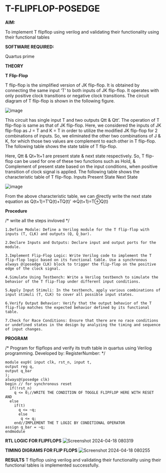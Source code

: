 # T-FLIPFLOP-POSEDGE

**AIM:**

To implement  T flipflop using verilog and validating their functionality using their functional tables

**SOFTWARE REQUIRED:**

Quartus prime

**THEORY**

**T Flip-Flop**

T flip-flop is the simplified version of JK flip-flop. It is obtained by connecting the same input ‘T’ to both inputs of JK flip-flop. It operates with only positive clock transitions or negative clock transitions. The circuit diagram of T flip-flop is shown in the following figure.

![image](https://github.com/naavaneetha/T-FLIPFLOP-POSEDGE/assets/154305477/458a68fe-2d08-4a9d-ac4f-7ae0480ce0bd)

 
This circuit has single input T and two outputs Qtt & Qtt’. The operation of T flip-flop is same as that of JK flip-flop. Here, we considered the inputs of JK flip-flop as J = T and K = T in order to utilize the modified JK flip-flop for 2 combinations of inputs. So, we eliminated the other two combinations of J & K, for which those two values are complement to each other in T flip-flop. The following table shows the state table of T flip-flop.

Here, Qtt & Qt+1t+1 are present state & next state respectively. So, T flip-flop can be used for one of these two functions such as Hold, & Complement of present state based on the input conditions, when positive transition of clock signal is applied. The following table shows the characteristic table of T flip-flop. Inputs Present State Next State

![image](https://github.com/naavaneetha/T-FLIPFLOP-POSEDGE/assets/154305477/cdd7fb32-539f-4b66-bb8d-f305a153c886)

 
From the above characteristic table, we can directly write the next state equation as Q(t+1)=T′Q(t)+TQ(t)′ ⇒Q(t+1)=T⊕Q(t)

**Procedure**

/* write all the steps invloved */
```
1.Define Module: Define a Verilog module for the T flip-flop with inputs (T, CLK) and outputs (Q, Q_bar).

2.Declare Inputs and Outputs: Declare input and output ports for the module.

3.Implement Flip-Flop Logic: Write Verilog code to implement the T flip-flop logic based on its functional table. Use a synchronous always @(posedge CLK) block to trigger the flip-flop on the positive edge of the clock signal.

4.Simulate Using Testbench: Write a Verilog testbench to simulate the behavior of the T flip-flop under different input conditions.

5.Apply Input Stimuli: In the testbench, apply various combinations of input stimuli (T, CLK) to cover all possible input states.

6.Verify Output Behavior: Verify that the output behavior of the T flip-flop matches the expected behavior defined by its functional table.

7.Check for Race Conditions: Ensure that there are no race conditions or undefined states in the design by analyzing the timing and sequence of input changes.
```

**PROGRAM**

/* Program for flipflops and verify its truth table in quartus using Verilog programming. Developed by: RegisterNumber:
*/
```
module exp9( input clk, rst_n, input t,
output reg q,
output q_bar
);
always@(posedge clk) 
begin // for synchronous reset
  if(!rst_n)
    q <= 0;//WRITE THE CONDITION OF TOGGLE FLIPFLOP HERE WITH RESET AND 
  else
    if(t)
	  q <= ~q;
	  else
	   q <= q;
	end//IMPLEMENT THE T LOGIC BY CONDITIONAL OPERATOR
assign q_bar = ~q;
endmodule
```

**RTL LOGIC FOR FLIPFLOPS**
![Screenshot 2024-04-18 080319](https://github.com/ARCH2006/T-FLIPFLOP-POSEDGE/assets/144300030/0836222d-32c7-4bf0-8abe-3d25722065e2)

**TIMING DIGRAMS FOR FLIP FLOPS**
![Screenshot 2024-04-18 080255](https://github.com/ARCH2006/T-FLIPFLOP-POSEDGE/assets/144300030/ba9ea37f-90c2-4d6d-bc78-3095e71b1358)


**RESULTS**
T flipflop using verilog and validating their functionality using their functional tables is implemented successfully.
